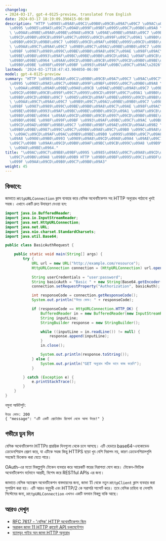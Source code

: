 ```yaml
---
changelog:
- 2024-03-17, gpt-4-0125-preview, translated from English
date: 2024-03-17 18:19:09.390415-06:00
description: "HTTP \u0985\u09A8\u09C1\u09B0\u09CB\u09A7\u09C7 \u09AC\u09C7\u09B8\u09BF\
  \u0995 \u0985\u09A5\u09C7\u09A8\u099F\u09BF\u0995\u09C7\u09B6\u09A8 \u09B8\u09B9\
  \ \u09AA\u09BE\u09A0\u09BE\u09A8\u09CB \u09AE\u09BE\u09A8\u09C7 \u09B9\u09B2 \u09AA\
  \u09CD\u09B0\u09CB\u099F\u09C7\u0995\u09CD\u099F\u09C7\u09A1 \u09B0\u09BF\u09B8\u09CB\
  \u09B0\u09CD\u09B8\u09C7 \u0985\u09CD\u09AF\u09BE\u0995\u09CD\u09B8\u09C7\u09B8\
  \ \u09AA\u09C7\u09A4\u09C7 \u09B9\u09C7\u09A1\u09BE\u09B0\u09C7 \u098F\u0995\u099F\
  \u09BF \u0987\u0989\u099C\u09BE\u09B0\u09A8\u09C7\u09AE \u098F\u09AC\u0982 \u09AA\
  \u09BE\u09B8\u0993\u09AF\u09BC\u09BE\u09B0\u09CD\u09A1 \u09AF\u09CB\u0997 \u0995\
  \u09B0\u09BE\u0964 \u09AA\u09CD\u09B0\u09CB\u0997\u09CD\u09B0\u09BE\u09AE\u09BE\u09B0\
  \u09B0\u09BE \u098F\u099F\u09BF \u0993\u09AF\u09BC\u09C7\u09AC\u2026"
lastmod: '2024-03-17T18:47:43.904050-06:00'
model: gpt-4-0125-preview
summary: "HTTP \u0985\u09A8\u09C1\u09B0\u09CB\u09A7\u09C7 \u09AC\u09C7\u09B8\u09BF\
  \u0995 \u0985\u09A5\u09C7\u09A8\u099F\u09BF\u0995\u09C7\u09B6\u09A8 \u09B8\u09B9\
  \ \u09AA\u09BE\u09A0\u09BE\u09A8\u09CB \u09AE\u09BE\u09A8\u09C7 \u09B9\u09B2 \u09AA\
  \u09CD\u09B0\u09CB\u099F\u09C7\u0995\u09CD\u099F\u09C7\u09A1 \u09B0\u09BF\u09B8\u09CB\
  \u09B0\u09CD\u09B8\u09C7 \u0985\u09CD\u09AF\u09BE\u0995\u09CD\u09B8\u09C7\u09B8\
  \ \u09AA\u09C7\u09A4\u09C7 \u09B9\u09C7\u09A1\u09BE\u09B0\u09C7 \u098F\u0995\u099F\
  \u09BF \u0987\u0989\u099C\u09BE\u09B0\u09A8\u09C7\u09AE \u098F\u09AC\u0982 \u09AA\
  \u09BE\u09B8\u0993\u09AF\u09BC\u09BE\u09B0\u09CD\u09A1 \u09AF\u09CB\u0997 \u0995\
  \u09B0\u09BE\u0964 \u09AA\u09CD\u09B0\u09CB\u0997\u09CD\u09B0\u09BE\u09AE\u09BE\u09B0\
  \u09B0\u09BE \u098F\u099F\u09BF \u0993\u09AF\u09BC\u09C7\u09AC \u09B8\u09BE\u09B0\
  \u09CD\u09AD\u09BF\u09B8\u09C7 \u09B8\u09BF\u09AE\u09CD\u09AA\u09B2 \u0985\u09A5\
  \u09B0\u09BE\u0987\u099C\u09C7\u09B6\u09A8\u09C7\u09B0 \u099C\u09A8\u09CD\u09AF\
  \ \u09AC\u09CD\u09AF\u09AC\u09B9\u09BE\u09B0 \u0995\u09B0\u09C7\u09A8, \u09AF\u0996\
  \u09A8 \u0986\u09B0\u0993 \u0989\u09A8\u09CD\u09A8\u09A4 \u09AE\u09C7\u09A5\u09A1\
  \u09C7\u09B0 \u09AA\u09CD\u09B0\u09AF\u09BC\u09CB\u099C\u09A8 \u09B9\u09AF\u09BC\
  \ \u09A8\u09BE\u0964."
title: "\u09AC\u09C7\u09B8\u09BF\u0995 \u0985\u09A5\u09C7\u09A8\u09CD\u099F\u09BF\u0995\
  \u09C7\u09B6\u09A8 \u09B8\u09B9 HTTP \u09B0\u09BF\u0995\u09C1\u09DF\u09C7\u09B8\u09CD\
  \u099F \u09AA\u09CD\u09B0\u09C7\u09B0\u09A3"
weight: 45
---
```


## কিভাবে:
জাভাতে `HttpURLConnection` ক্লাস ব্যবহার করে বেসিক অথেনটিকেশন সহ HTTP অনুরোধ পাঠানো খুবই সহজ। এখানে একটি দ্রুত উদাহরণ দেওয়া হল:

```java
import java.io.BufferedReader;
import java.io.InputStreamReader;
import java.net.HttpURLConnection;
import java.net.URL;
import java.nio.charset.StandardCharsets;
import java.util.Base64;

public class BasicAuthRequest {

    public static void main(String[] args) {
        try {
            URL url = new URL("http://example.com/resource");
            HttpURLConnection connection = (HttpURLConnection) url.openConnection();
            
            String userCredentials = "user:password";
            String basicAuth = "Basic " + new String(Base64.getEncoder().encode(userCredentials.getBytes(StandardCharsets.UTF_8)));
            connection.setRequestProperty("Authorization", basicAuth);

            int responseCode = connection.getResponseCode();
            System.out.println("উত্তর কোড: " + responseCode);

            if (responseCode == HttpURLConnection.HTTP_OK) {
                BufferedReader in = new BufferedReader(new InputStreamReader(connection.getInputStream()));
                String inputLine;
                StringBuilder response = new StringBuilder();

                while ((inputLine = in.readLine()) != null) {
                    response.append(inputLine);
                }
                in.close();

                System.out.println(response.toString());
            } else {
                System.out.println("GET অনুরোধ সঠিক ভাবে কাজ করেনি");
            }

        } catch (Exception e) {
            e.printStackTrace();
        }
    }
}
```
নমুনা আউটপুট:
```
উত্তর কোড: 200
{ "message": "এটি একটি প্রোটেক্টেড রিসোর্স থেকে আসা উত্তর!" }
```

## গভীরে ডুব দিন
বেসিক অথেনটিকেশন HTTPর প্রারম্ভিক দিনগুলো থেকে চলে আসছে। এটি হেডারে base64-এনকোডেড ক্রেডেনশিয়াল প্রেরণ করে, যা এটিকে সহজ কিন্তু HTTPS ছাড়া খুব বেশি নিরাপদ নয়, কারণ ক্রেডেনশিয়ালগুলি সহজেই ডিকোড করা যেতে পারে।

OAuth-এর মতো বিকল্পগুলি টোকেন ব্যবহার করে আরেকটি স্তরের নিরাপত্তা যোগ করে। টোকেন-ভিত্তিক অথেনটিকেশন বর্তমানে আগ্রহী, বিশেষ করে RESTful APIs এর জন্য।

জাভাতে বেসিক অ্যাক্সেস অথেনটিকেশন বাস্তবায়নের জন্য, জাভা 11 থেকে নতুন `HttpClient` ক্লাস ব্যবহার করা সুপারিশ করা হয়। এটি আরও বহুমুখী এবং HTTP/2 কে সরাসরি সাপোর্ট করে। তবে বেসিক চাহিদা বা লেগাসি সিস্টেমের জন্য, `HttpURLConnection` এখনও একটি বলবান বিকল্প বাকি আছে।

## আরও দেখুন
- [RFC 7617 - 'বেসিক' HTTP অথেনটিকেশন স্কিম](https://tools.ietf.org/html/rfc7617)
- [অরাকল জাভা 11 HTTP ক্লায়েন্ট API ডকুমেন্টেশন](https://docs.oracle.com/en/java/javase/11/docs/api/java.net.http/java/net/http/HttpClient.html)
- [ব্য্যালডুং গাইড অন জাভা HTTP অনুরোধ](https://www.baeldung.com/java-http-request)
